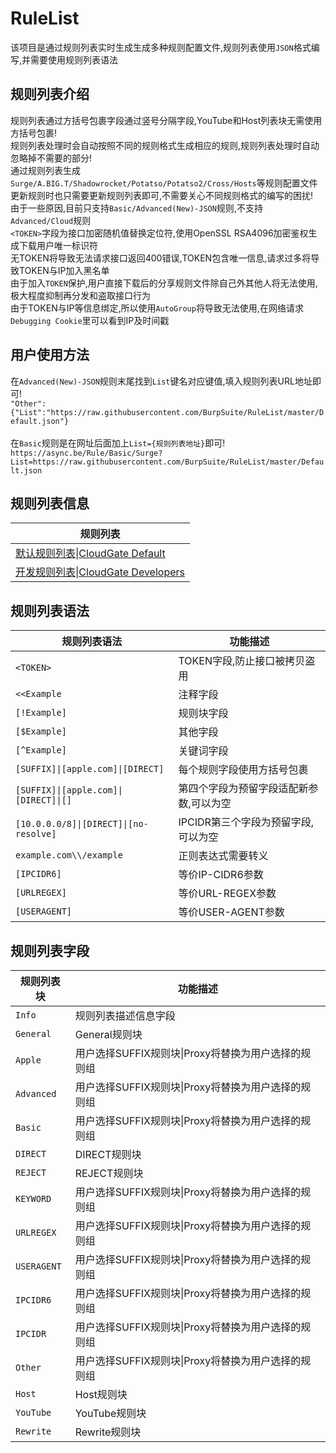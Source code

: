 RuleList
===========================
该项目是通过规则列表实时生成生成多种规则配置文件,规则列表使用`JSON`格式编写,并需要使用规则列表语法

规则列表介绍
------
规则列表通过方括号包裹字段通过竖号分隔字段,YouTube和Host列表块无需使用方括号包裹!<br>
规则列表处理时会自动按照不同的规则格式生成相应的规则,规则列表处理时自动忽略掉不需要的部分!<br>
通过规则列表生成`Surge/A.BIG.T/Shadowrocket/Potatso/Potatso2/Cross/Hosts`等规则配置文件<br>
更新规则时也只需要更新规则列表即可,不需要关心不同规则格式的编写的困扰!<br>
由于一些原因,目前只支持`Basic/Advanced(New)-JSON`规则,不支持`Advanced/Cloud`规则<br>
`<TOKEN>`字段为接口加密随机值替换定位符,使用OpenSSL RSA4096加密鉴权生成下载用户唯一标识符<br>
无TOKEN将导致无法请求接口返回400错误,TOKEN包含唯一信息,请求过多将导致TOKEN与IP加入黑名单<br>
由于加入`TOKEN`保护,用户直接下载后的分享规则文件除自己外其他人将无法使用,极大程度抑制再分发和盗取接口行为<br>
由于TOKEN与IP等信息绑定,所以使用`AutoGroup`将导致无法使用,在网络请求`Debugging Cookie`里可以看到IP及时间戳<br>

用户使用方法
------
在`Advanced(New)-JSON`规则末尾找到`List`键名对应键值,填入规则列表URL地址即可!<br>
`"Other":{"List":"https://raw.githubusercontent.com/BurpSuite/RuleList/master/Default.json"}`<br>
<br>
在`Basic`规则是在网址后面加上`List={规则列表地址}`即可!<br>
`https://async.be/Rule/Basic/Surge?List=https://raw.githubusercontent.com/BurpSuite/RuleList/master/Default.json`


规则列表信息
------
|规则列表|
|----|
|[默认规则列表\|CloudGate Default](https://raw.githubusercontent.com/BurpSuite/RuleList/master/Default.json)|
|[开发规则列表\|CloudGate Developers](https://raw.githubusercontent.com/BurpSuite/RuleList/master/Developers.json)|

规则列表语法
------
|规则列表语法|功能描述|
|----|-----|
|`<TOKEN>`|TOKEN字段,防止接口被拷贝盗用|
|`<<Example`|注释字段|
|`[!Example]`|规则块字段|
|`[$Example]`|其他字段|
|`[^Example]`|关键词字段|
|`[SUFFIX]\|[apple.com]\|[DIRECT]`|每个规则字段使用方括号包裹|
|`[SUFFIX]\|[apple.com]\|[DIRECT]\|[]`|第四个字段为预留字段适配新参数,可以为空|
|`[10.0.0.0/8]\|[DIRECT]\|[no-resolve]`|IPCIDR第三个字段为预留字段,可以为空|
|`example.com\\/example`|正则表达式需要转义|
|`[IPCIDR6]`|等价IP-CIDR6参数|
|`[URLREGEX]`|等价URL-REGEX参数|
|`[USERAGENT]`|等价USER-AGENT参数|

规则列表字段
------
|规则列表块|功能描述|
|----|-----|
|`Info`|规则列表描述信息字段|
|`General`|General规则块|
|`Apple`|用户选择SUFFIX规则块\|Proxy将替换为用户选择的规则组|
|`Advanced`|用户选择SUFFIX规则块\|Proxy将替换为用户选择的规则组|
|`Basic`|用户选择SUFFIX规则块\|Proxy将替换为用户选择的规则组|
|`DIRECT`|DIRECT规则块|
|`REJECT`|REJECT规则块|
|`KEYWORD`|用户选择SUFFIX规则块\|Proxy将替换为用户选择的规则组|
|`URLREGEX`|用户选择SUFFIX规则块\|Proxy将替换为用户选择的规则组|
|`USERAGENT`|用户选择SUFFIX规则块\|Proxy将替换为用户选择的规则组|
|`IPCIDR6`|用户选择SUFFIX规则块\|Proxy将替换为用户选择的规则组|
|`IPCIDR`|用户选择SUFFIX规则块\|Proxy将替换为用户选择的规则组|
|`Other`|用户选择SUFFIX规则块\|Proxy将替换为用户选择的规则组|
|`Host`|Host规则块|
|`YouTube`|YouTube规则块|
|`Rewrite`|Rewrite规则块|